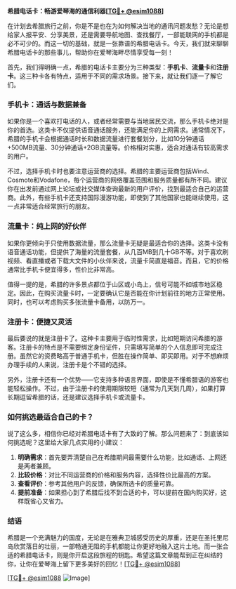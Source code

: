 **希腊电话卡：畅游爱琴海的通信利器[[TG💪+ @esim1088](https://t.me/s/esim1088)]**

在计划去希腊旅行之前，你是不是也在为如何解决当地的通讯问题发愁？无论是想给家人报平安、分享美景，还是需要导航地图、查找餐厅，一部能联网的手机都是必不可少的。而这一切的基础，就是一张靠谱的希腊电话卡。今天，我们就来聊聊希腊电话卡的那些事儿，帮助你在爱琴海畔尽情享受每一刻！

首先，我们得明确一点，希腊的电话卡主要分为三种类型：**手机卡**、**流量卡**和**注册卡**。这三种卡各有特点，适用于不同的需求场景。接下来，就让我们逐一了解它们。

### 手机卡：通话与数据兼备

如果你是一个喜欢打电话的人，或者经常需要与当地居民交流，那么手机卡绝对是你的首选。这类卡不仅提供语音通话服务，还能满足你的上网需求。通常情况下，希腊的手机卡会根据通话时长和数据流量进行套餐划分，比如10分钟通话+500MB流量、30分钟通话+2GB流量等。价格相对实惠，适合对通话有较高需求的用户。

不过，选择手机卡时也要注意运营商的选择。希腊的主要运营商包括Wind、Cosmote和Vodafone，每个运营商的网络覆盖范围和服务质量都有所不同。建议你在出发前通过网上论坛或社交媒体查询最新的用户评价，找到最适合自己的运营商。此外，有些手机卡还支持国际漫游功能，即使到了其他国家也能继续使用，这一点非常适合经常旅行的朋友。

### 流量卡：纯上网的好伙伴

如果你更倾向于只使用数据流量，那么流量卡无疑是最适合你的选择。这类卡没有语音通话功能，但提供了海量的流量套餐，从几百MB到几十GB不等。对于喜欢刷视频、看直播或者下载大文件的小伙伴来说，流量卡简直是福音。而且，它的价格通常比手机卡便宜得多，性价比非常高。

值得一提的是，希腊的许多景点都位于山区或小岛上，信号可能不如城市地区稳定。因此，在购买流量卡时，一定要确认它是否能在你计划前往的地方正常使用。同时，也可以考虑购买多张流量卡备用，以防万一。

### 注册卡：便捷又灵活

最后要说的就是注册卡了。这种卡主要用于临时性需求，比如短期访问希腊的游客。注册卡的特点是不需要绑定身份证件，只需填写简单的个人信息即可完成注册。虽然它的资费略高于普通手机卡，但胜在操作简单、即买即用。对于不想麻烦办理手续的人来说，注册卡是个不错的选择。

另外，注册卡还有一个优势——它支持多种语言界面，即使是不懂希腊语的游客也能轻松操作。不过，由于注册卡的使用期限较短（通常为几天到几周），如果打算长期逗留希腊的话，还是建议选择手机卡或流量卡。

### 如何挑选最适合自己的卡？

说了这么多，相信你已经对希腊电话卡有了大致的了解。那么问题来了：到底该如何挑选呢？这里给大家几点实用的小建议：

1. **明确需求**：首先要弄清楚自己在希腊期间最需要什么功能，比如通话、上网还是两者兼顾。
2. **比较价格**：对比不同运营商的价格和服务内容，选择性价比最高的方案。
3. **查看评价**：参考其他用户的反馈，确保所选卡的质量可靠。
4. **提前准备**：如果担心到了希腊后找不到合适的卡，可以提前在国内购买好，这样既省心又省力。

### 结语

希腊是一个充满魅力的国度，无论是在雅典卫城感受历史的厚重，还是在圣托里尼岛欣赏落日的壮丽，一部畅通无阻的手机都能让你更好地融入这片土地。而一张合适的希腊电话卡，则是你开启这段旅程的钥匙。希望这篇文章能帮到正在纠结的你，让你在爱琴海上留下更多美好的回忆！[[TG💪+ @esim1088](https://t.me/s/esim1088)]

[[TG💪+ @esim1088](https://t.me/s/esim1088) ![Image](https://i.postimg.cc/4NQfJmqS/Snipaste-2025-05-13-00-14-12.png)]